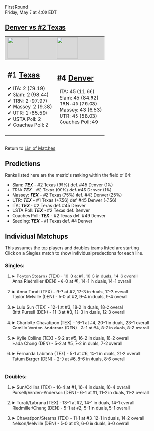 First Round  
Friday, May 7 at 4:00 EDT
## [Denver vs #2 Texas](https://www.ncaa.com/game/5833678) 

<table>  
<tr style="background-color: #d9d9d9 !important"><td><a href="#"><img src="https://www.ncaa.com/sites/default/files/images/logos/schools/t/texas.70.png" width="70" height="70" /></a></td><td><a href="#"><img src="https://www.ncaa.com/sites/default/files/images/logos/schools/d/denver.70.png" width="70" height="70" /></a></td></tr>
<tr><td>  

<h2>#1 <a href="#">Texas</a></h2>  
&#10004; ITA: 2 (79.19)<br>  
&#10004; Slam: 2 (98.44)<br>  
&#10004; TRN: 2 (97.97)<br>  
&#10004; Massey: 2 (9.38)<br>  
&#10004; UTR: 1 (65.59)<br>  
&#10004; USTA Poll: 2<br>  
&#10004; Coaches Poll: 2<br>  
<br>  

</td><td>  

<h2>#4 <a href="#">Denver</a></h2>  
&nbsp; ITA: 45 (11.66)<br>  
&nbsp; Slam: 45 (84.92)<br>  
&nbsp; TRN: 45 (76.03)<br>  
&nbsp; Massey: 43 (6.53)<br>  
&nbsp; UTR: 45 (58.03)<br>  
&nbsp; Coaches Poll: 49<br>  
<br>  

</td></tr></table>  


<br>Return to [List of Matches](../index.md)  

## Predictions  

Ranks listed here are the metric's ranking within the field of 64:  
- Slam: ***TEX*** - #2 Texas (99%) def. #45 Denver (1%)  
- TRN: ***TEX*** - #2 Texas (99%) def. #45 Denver (1%)  
- Massey: ***TEX*** - #2 Texas (75%) def. #43 Denver (25%)  
- UTR: ***TEX*** - #1 Texas (+7.56) def. #45 Denver (-7.56)  
- ITA: ***TEX*** - #2 Texas def. #45 Denver  
- USTA Poll: ***TEX*** - #2 Texas def. Denver  
- Coaches Poll: ***TEX*** - #2 Texas def. #49 Denver  
- Seeding: ***TEX*** - #1 Texas def. #4 Denver  

## Individual Matchups  
This assumes the top players and doubles teams listed are starting.  
Click on a Singles match to show individual predections for each line.  
### Singles:  

<ol>
<li><details>
<summary markdown="span">Peyton Stearns (TEX) - 10-3 at #1, 10-3 in duals, 14-6 overall<br>Anna Riedmiller (DEN) - 6-0 at #1, 14-1 in duals, 14-1 overall</summary>
<h4>Predictions</h4><ul>
<li>Slam: <b><i>TEX</i></b> - Stearns (86%) def. Riedmiller (14%)</li>  
<li>TRN: <b><i>TEX</i></b> - Stearns (65%) def. Riedmiller (35%)</li>  
<li>Massey: <b><i>TEX</i></b> - Stearns (75%) def. Riedmiller (25%)</li>  
<li>UTR: <b><i>TEX</i></b> - Stearns (90%) def. Riedmiller (10%)</li>  
<li>ITA: <b><i>TEX</i></b> - Stearns (16.38) def. Riedmiller (4.70)</li>  
</ul></details>&nbsp;</li>
<li><details>
<summary markdown="span">Anna Turati (TEX) - 9-2 at #2, 17-3 in duals, 17-3 overall<br>Taylor Melville (DEN) - 5-0 at #2, 9-4 in duals, 9-4 overall</summary>
<h4>Predictions</h4><ul>
<li>Slam: <b><i>TEX</i></b> - Turati (92%) def. Melville (8%)</li>  
<li>TRN: <b><i>TEX</i></b> - Turati (97%) def. Melville (3%)</li>  
<li>Massey: <b><i>TEX</i></b> - Turati (75%) def. Melville (25%)</li>  
<li>UTR: <b><i>TEX</i></b> - Turati (94%) def. Melville (6%)</li>  
<li>ITA: <b><i>TEX</i></b> - Turati (17.31) def. Melville (2.84)</li>  
</ul></details>&nbsp;</li>
<li><details>
<summary markdown="span">Lulu Sun (TEX) - 12-1 at #3, 18-2 in duals, 18-2 overall<br>Britt Pursell (DEN) - 11-3 at #3, 12-3 in duals, 12-3 overall</summary>
<h4>Predictions</h4><ul>
<li>Slam: <b><i>TEX</i></b> - Sun (97%) def. Pursell (3%)</li>  
<li>TRN: <b><i>TEX</i></b> - Sun (99%) def. Pursell (1%)</li>  
<li>Massey: <b><i>TEX</i></b> - Sun (75%) def. Pursell (25%)</li>  
<li>UTR: <b><i>TEX</i></b> - Sun (98%) def. Pursell (2%)</li>  
<li>ITA: <b><i>TEX</i></b> - Sun (9.34) def. Pursell (2.61)</li>  
</ul></details>&nbsp;</li>
<li><details>
<summary markdown="span">Charlotte Chavatipon (TEX) - 16-1 at #4, 20-1 in duals, 23-1 overall<br>Camille Verden-Anderson (DEN) - 3-1 at #4, 8-2 in duals, 8-2 overall</summary>
<h4>Predictions</h4><ul>
<li>Slam: <b><i>TEX</i></b> - Chavatipon (99%) def. Verden-Anderson (1%)</li>  
<li>TRN: <b><i>TEX</i></b> - Chavatipon (99%) def. Verden-Anderson (1%)</li>  
<li>Massey: <b><i>TEX</i></b> - Chavatipon (75%) def. Verden-Anderson (25%)</li>  
<li>UTR: <b><i>TEX</i></b> - Chavatipon (98%) def. Verden-Anderson (2%)</li>  
<li>ITA: <b><i>TEX</i></b> - Chavatipon (7.87) def. Verden-Anderson (3.01)</li>  
</ul></details>&nbsp;</li>
<li><details>
<summary markdown="span">Kylie Collins (TEX) - 9-2 at #5, 16-2 in duals, 16-2 overall<br>Hada Chang (DEN) - 5-2 at #5, 7-2 in duals, 7-2 overall</summary>
<h4>Predictions</h4><ul>
<li>Slam: <b><i>TEX</i></b> - Collins (99%) def. Chang (1%)</li>  
<li>TRN: <b><i>TEX</i></b> - Collins (99%) def. Chang (1%)</li>  
<li>Massey: <b><i>TEX</i></b> - Collins (75%) def. Chang (25%)</li>  
<li>UTR: <b><i>TEX</i></b> - Collins (98%) def. Chang (2%)</li>  
<li>ITA: <b><i>TEX</i></b> - Collins (8.04) def. Chang (2.56)</li>  
</ul></details>&nbsp;</li>
<li><details>
<summary markdown="span">Fernanda Labrana (TEX) - 5-1 at #6, 14-1 in duals, 21-2 overall<br>Tatum Burger (DEN) - 2-0 at #6, 8-6 in duals, 8-6 overall</summary>
<h4>Predictions</h4><ul>
<li>Slam: <b><i>TEX</i></b> - Labrana (99%) def. Burger (1%)</li>  
<li>TRN: <b><i>TEX</i></b> - Labrana (99%) def. Burger (1%)</li>  
<li>Massey: <b><i>TEX</i></b> - Labrana (75%) def. Burger (25%)</li>  
<li>UTR: <b><i>TEX</i></b> - Labrana (97%) def. Burger (3%)</li>  
<li>ITA: <b><i>DEN</i></b> - Burger (1.93) def. Labrana (0.00)</li>  
</ul></details>&nbsp;</li>
</ol>

### Doubles:  

<ol>
<li><details>
<summary markdown="span">Sun/Collins (TEX) - 16-4 at #1, 16-4 in duals, 16-4 overall<br>Pursell/Verden-Anderson (DEN) - 6-1 at #1, 11-2 in duals, 11-2 overall</summary>
We don't have any metrics for doubles matches</details>&nbsp;</li>
<li><details>
<summary markdown="span">Turati/Labrana (TEX) - 13-1 at #2, 14-1 in duals, 14-1 overall<br>Riedmiller/Chang (DEN) - 5-1 at #2, 5-1 in duals, 5-1 overall</summary>
We don't have any metrics for doubles matches</details>&nbsp;</li>
<li><details>
<summary markdown="span">Chavatipon/Stearns (TEX) - 11-1 at #3, 12-1 in duals, 14-2 overall<br>Nelson/Melville (DEN) - 5-0 at #3, 6-0 in duals, 6-0 overall</summary>
We don't have any metrics for doubles matches</details>&nbsp;</li>
</ol>